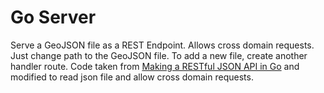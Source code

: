 # Go Server

Serve a GeoJSON file as a REST Endpoint. Allows cross domain requests. Just change path to the GeoJSON file. To add a new file, create another handler route.
Code taken from [Making a RESTful JSON API in Go](http:////thenewstack.io/make-a-restful-json-api-go/) and modified to read json file and allow cross domain requests.
